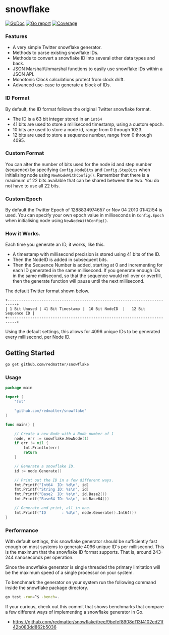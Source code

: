 snowflake
====
[![GoDoc](https://godoc.org/github.com/redmatter/snowflake?status.svg)](https://godoc.org/github.com/redmatter/snowflake)
[![Go report](http://goreportcard.com/badge/redmatter/snowflake)](http://goreportcard.com/report/redmatter/snowflake)
[![Coverage](http://gocover.io/_badge/github.com/redmatter/snowflake)](https://gocover.io/github.com/redmatter/snowflake)

### Features
* A very simple Twitter snowflake generator.
* Methods to parse existing snowflake IDs.
* Methods to convert a snowflake ID into several other data types and back.
* JSON Marshal/Unmarshal functions to easily use snowflake IDs within a JSON API.
* Monotonic Clock calculations protect from clock drift.
* Advanced use-case to generate a block of IDs.
  
### ID Format
By default, the ID format follows the original Twitter snowflake format.
* The ID is a 63 bit integer stored in an `int64`
* 41 bits are used to store a millisecond timestamp, using a custom epoch.
* 10 bits are used to store a node id, range from 0 through 1023.
* 12 bits are used to store a sequence number, range from 0 through 4095.

### Custom Format
You can alter the number of bits used for the node id and step number (sequence)
by specifying `Config.NodeBits` and `Config.StepBits` when initialising node
using `NewNodeWithConfig()`. Remember that there is a maximum of 22 bits available
that can be shared between the two. You do not have to use all 22 bits.

### Custom Epoch
By default the Twitter Epoch of 1288834974657 or Nov 04 2010 01:42:54 is used.
You can specify your own epoch value in milliseconds in `Config.Epoch` when
initialising node using `NewNodeWithConfig()`.

### How it Works.
Each time you generate an ID, it works, like this.
* A timestamp with millisecond precision is stored using 41 bits of the ID.
* Then the NodeID is added in subsequent bits.
* Then the Sequence Number is added, starting at 0 and incrementing for each ID
  generated in the same millisecond. If you generate enough IDs in the same
  millisecond, so that the sequence would roll over or overfill, then the generate 
  function will pause until the next millisecond.

The default Twitter format shown below.
```
+--------------------------------------------------------------------------+
| 1 Bit Unused | 41 Bit Timestamp |  10 Bit NodeID  |   12 Bit Sequence ID |
+--------------------------------------------------------------------------+
```

Using the default settings, this allows for 4096 unique IDs to be generated every
millisecond, per Node ID.

## Getting Started

```sh
go get github.com/redmatter/snowflake
```

### Usage

```go
package main

import (
	"fmt"

	"github.com/redmatter/snowflake"
)

func main() {

	// Create a new Node with a Node number of 1
	node, err := snowflake.NewNode(1)
	if err != nil {
		fmt.Println(err)
		return
	}

	// Generate a snowflake ID.
	id := node.Generate()

	// Print out the ID in a few different ways.
	fmt.Printf("Int64  ID: %d\n", id)
	fmt.Printf("String ID: %s\n", id)
	fmt.Printf("Base2  ID: %s\n", id.Base2())
	fmt.Printf("Base64 ID: %s\n", id.Base64())

	// Generate and print, all in one.
	fmt.Printf("ID       : %d\n", node.Generate().Int64())
}
```

### Performance

With default settings, this snowflake generator should be sufficiently fast 
enough on most systems to generate 4096 unique ID's per millisecond. This is 
the maximum that the snowflake ID format supports. That is, around 243-244 
nanoseconds per operation. 

Since the snowflake generator is single threaded the primary limitation will be
the maximum speed of a single processor on your system.

To benchmark the generator on your system run the following command inside the
snowflake package directory.

```sh
go test -run=^$ -bench=.
```

If your curious, check out this commit that shows benchmarks that compare a few 
different ways of implementing a snowflake generator in Go.
*  https://github.com/redmatter/snowflake/tree/9befef8908df13f4102ed21f42b083dd862b5036
